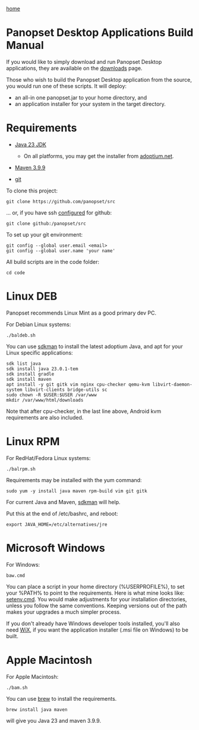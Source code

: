 [home](../README.md)

# Panopset Desktop Applications Build Manual

If you would like to simply download and run Panopset Desktop applications, they are available on the [downloads](https://panopset.com/downloads.html) page.

Those who wish to build the Panopset Desktop application from the source, you would run one of these scripts.
It will deploy:

* an all-in one panopset.jar to your home directory, and
* an application installer for your system in the target directory.

# Requirements

* [Java 23 JDK](https://adoptium.net/)
  * On all platforms, you may get the installer from [adoptium.net](https://adoptium.net/).

* [Maven 3.9.9](https://maven.apache.org/download.cgi)
* [git](https://git-scm.com/)


To clone this project:


    git clone https://github.com/panopset/src


... or, if you have ssh [configured](workstation.md) for github:


    git clone github:/panopset/src


To set up your git environment:


    git config --global user.email <email>
    git config --global user.name 'your name'

All build scripts are in the code folder:
    

    cd code


# Linux DEB

Panopset recommends Linux Mint as a good primary dev PC.

For Debian Linux systems:


    ./baldeb.sh


You can use [sdkman](https://sdkman.io/) to install the latest adoptium Java, and
apt for your Linux specific applications:

    sdk list java
    sdk install java 23.0.1-tem
    sdk install gradle
    sdk install maven
    apt install -y git gitk vim nginx cpu-checker qemu-kvm libvirt-daemon-system libvirt-clients bridge-utils sc
    sudo chown -R $USER:$USER /var/www
    mkdir /var/www/html/downloads

Note that after cpu-checker, in the last line above, Android kvm requirements are also included.

# Linux RPM

For RedHat/Fedora Linux systems:

    ./balrpm.sh

Requirements may be installed with the yum command:

    sudo yum -y install java maven rpm-build vim git gitk
    
For current Java and Maven, [sdkman](https://sdkman.io/) will help.

Put this at the end of /etc/bashrc, and reboot:

    export JAVA_HOME=/etc/alternatives/jre


# Microsoft Windows

For Windows:

    baw.cmd

You can place a script in your home directory (%USERPROFILE%), to set your %PATH% to point
to the requirements. Here is what mine looks like:  [setenv.cmd](platforms/win/setenv.cmd). You would make adjustments
for your installation directories, unless you follow the same conventions. Keeping versions out of the path
makes your upgrades a much simpler process.


If you don't already have Windows developer tools installed, you'll also need [WiX](https://en.wikipedia.org/wiki/WiX), if you want the application installer (.msi file on Windows) to be built.

# Apple Macintosh

For Apple Macintosh:


    ./bam.sh


You can use [brew](https://brew.sh/) to install the requirements.

    brew install java maven

will give you Java 23 and maven 3.9.9.
